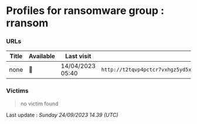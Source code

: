 # Profiles for ransomware group : **rransom**



### URLs
| Title | Available | Last visit | fqdn | Screenshot 
|---|---|---|---|---|
| none | 🔴 | 14/04/2023 05:40 | `http://t2tqvp4pctcr7vxhgz5yd5x4ino5tw7jzs3whbntxirhp32djhi7q3id.onion` | <a href="https://images.ransomware.live/screenshots/t2tqvp4pctcr7vxhgz5yd5x4ino5tw7jzs3whbntxirhp32djhi7q3id-onion.png" target=_blank>📸</a> | 

### Victims

> no victim found




Last update : _Sunday 24/09/2023 14.39 (UTC)_
